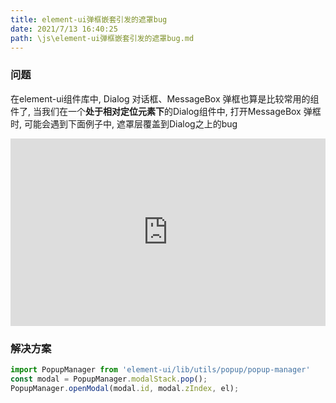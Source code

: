 ```yaml
---
title: element-ui弹框嵌套引发的遮罩bug
date: 2021/7/13 16:40:25
path: \js\element-ui弹框嵌套引发的遮罩bug.md
---
```


### 问题
在element-ui组件库中, Dialog 对话框、MessageBox 弹框也算是比较常用的组件了, 当我们在一个**处于相对定位元素下**的Dialog组件中, 打开MessageBox 弹框时, 可能会遇到下面例子中, 遮罩层覆盖到Dialog之上的bug
<iframe height="300" style="width: 100%;" scrolling="no" title="" src="https://codepen.io/kscript/embed/vYmywEE?default-tab=html%2Cresult" frameborder="no" loading="lazy" allowtransparency="true" allowfullscreen="true">
  See the Pen <a href="https://codepen.io/kscript/pen/vYmywEE">
  </a> by kscript (<a href="https://codepen.io/kscript">@kscript</a>)
  on <a href="https://codepen.io">CodePen</a>.
</iframe>

### 解决方案
``` js
import PopupManager from 'element-ui/lib/utils/popup/popup-manager'
const modal = PopupManager.modalStack.pop();
PopupManager.openModal(modal.id, modal.zIndex, el);
```